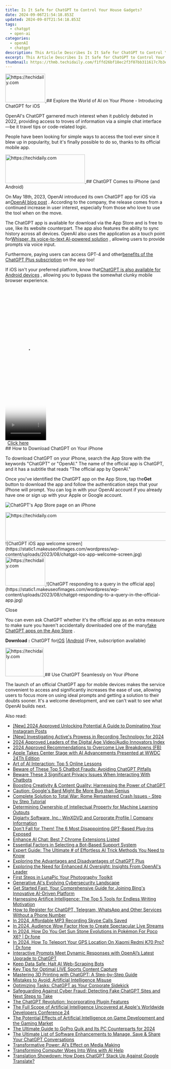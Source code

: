 ```yaml
---
title: Is It Safe for ChatGPT to Control Your House Gadgets?
date: 2024-09-06T21:54:18.853Z
updated: 2024-09-07T21:54:18.853Z
tags:
  - chatgpt
  - open-ai
categories:
  - openAI
  - chatgpt
description: This Article Describes Is It Safe for ChatGPT to Control Your House Gadgets?
excerpt: This Article Describes Is It Safe for ChatGPT to Control Your House Gadgets?
thumbnail: https://thmb.techidaily.com/f1ffd26bf18ec2f3f07bb311617c7b3e636e8a179af5ecea0375024bbfa660a4.jpg
---
```


<!-- affiliate ads begin -->
<a href="https://aligracehair.sjv.io/c/5597632/2135351/19272" target="_top" id="2135351">
  <img src="//a.impactradius-go.com/display-ad/19272-2135351" border="0" alt="https://techidaily.com" width="125" height="90"/>
</a>
<img height="0" width="0" src="https://aligracehair.sjv.io/i/5597632/2135351/19272" style="position:absolute;visibility:hidden;" border="0" />
<!-- affiliate ads end -->
## Explore the World of AI on Your Phone - Introducing ChatGPT for iOS

 OpenAI's ChatGPT garnered much interest when it publicly debuted in 2022, providing access to troves of information via a simple chat interface—be it travel tips or code-related logic.

 People have been looking for simple ways to access the tool ever since it blew up in popularity, but it's finally possible to do so, thanks to its official mobile app.

<!-- affiliate ads begin -->
<a href="https://bluettius.sjv.io/c/5597632/2139120/17108" target="_top" id="2139120">
  <img src="//a.impactradius-go.com/display-ad/17108-2139120" border="0" alt="https://techidaily.com" width="250" height="90"/>
</a>
<img height="0" width="0" src="https://bluettius.sjv.io/i/5597632/2139120/17108" style="position:absolute;visibility:hidden;" border="0" />
<!-- affiliate ads end -->
## ChatGPT Comes to iPhone (and Android)

 On May 18th, 2023, OpenAI introduced its own ChatGPT app for iOS via an[OpenAI blog post](https://openai.com/blog/introducing-the-chatgpt-app-for-ios) . According to the company, the release comes from a continued increase in user interest, especially from those who love to use the tool when on the move.

 The ChatGPT app is available for download via the App Store and is free to use, like its website counterpart. The app also features the ability to sync history across all devices. OpenAI also uses the application as a touch point for[Whisper, its voice-to-text AI-powered solution](https://www.makeuseof.com/dictate-documents-openai-whisper/) , allowing users to provide prompts via voice input.

 Furthermore, paying users can access GPT-4 and other[benefits of the ChatGPT Plus subscription](https://www.makeuseof.com/chatgpt-plus-subscription-worth-it/) on the app too!

 If iOS isn't your preferred platform, know that[ChatGPT is also available for Android devices](https://www.makeuseof.com/chatgpt-is-now-available-on-android/) , allowing you to bypass the somewhat clunky mobile browser experience.

<!-- affiliate ads begin -->
<span id="1993654">
					<video width="128" height="480" style="cursor:pointer"
           poster="//a.impactradius-go.com/display-clicktoplayimage/1993654.png"
           onclick="if(!this.playClicked){this.play();this.setAttribute('controls',true);this.playClicked=true;}">
	   <source src="//a.impactradius-go.com/display-ad/22993-1993654">
	   <img src="//a.impactradius-go.com/display-clicktoplayimage/1993654.png" style="border: none; height: 100%; width: 100%; object-fit: contain">
	</video>
	<div style="width:80px;text-align:center"><a href="javascript:window.open(decodeURIComponent('https%3A%2F%2Fhomestyler.sjv.io%2Fc%2F5597632%2F1993654%2F22993'), '_blank');void(0);">Click here</a></div>
</span>
<img height="0" width="0" src="https://imp.pxf.io/i/5597632/1993654/22993" style="position:absolute;visibility:hidden;" border="0" />
<!-- affiliate ads end -->
## How to Download ChatGPT on Your iPhone

 To download ChatGPT on your iPhone, search the App Store with the keywords "ChatGPT" or "OpenAI." The name of the official app is ChatGPT, and it has a subtitle that reads "The official app by OpenAI."

 Once you've identified the ChatGPT app on the App Store, tap the**Get** button to download the app and follow the authentication steps that your iPhone will prompt. You can log in with your OpenAI account if you already have one or sign up with your Apple or Google account.

![ChatGPT's App Store page on an iPhone](https://static1.makeuseofimages.com/wordpress/wp-content/uploads/2023/08/chatgpt-s-app-store-page-on-an-iphone.jpg)

<!-- affiliate ads begin -->
<a href="https://appsumo.8odi.net/c/5597632/2118324/7443" target="_top" id="2118324">
  <img src="//a.impactradius-go.com/display-ad/7443-2118324" border="0" alt="https://techidaily.com" width="600" height="90"/>
</a>
<img height="0" width="0" src="https://appsumo.8odi.net/i/5597632/2118324/7443" style="position:absolute;visibility:hidden;" border="0" />
<!-- affiliate ads end -->
![ChatGPT iOS app welcome screen](https://static1.makeuseofimages.com/wordpress/wp-content/uploads/2023/08/chatgpt-ios-app-welcome-screen.jpg)

<!-- affiliate ads begin -->
<a href="https://aligracehair.sjv.io/c/5597632/2115911/19272" target="_top" id="2115911">
  <img src="//a.impactradius-go.com/display-ad/19272-2115911" border="0" alt="https://techidaily.com" width="125" height="90"/>
</a>
<img height="0" width="0" src="https://aligracehair.sjv.io/i/5597632/2115911/19272" style="position:absolute;visibility:hidden;" border="0" />
<!-- affiliate ads end -->
![ChatGPT responding to a query in the official app](https://static1.makeuseofimages.com/wordpress/wp-content/uploads/2023/08/chatgpt-responding-to-a-query-in-the-official-app.jpg)

Close

 You can even ask ChatGPT whether it's the official app as an extra measure to make sure you haven't accidentally downloaded one of the many[fake ChatGPT apps on the App Store](https://www.makeuseof.com/how-to-spot-fake-chatgpt-app-on-apple-app-store/) .

**Download** **:** ChatGPT for[iOS](http://apps.apple.com/app/openai-chatgpt/id6448311069) |[Android](https://www.anrdoezrs.net/links/7251228/type/dlg/sid/UUmuoUeUpU2025542/https://play.google.com/store/apps/details?id=com.openai.chatgpt&hl=en&gl=US) (Free, subscription available)

<!-- affiliate ads begin -->
<a href="https://aligracehair.sjv.io/c/5597632/2135350/19272" target="_top" id="2135350">
  <img src="//a.impactradius-go.com/display-ad/19272-2135350" border="0" alt="https://techidaily.com" width="120" height="90"/>
</a>
<img height="0" width="0" src="https://aligracehair.sjv.io/i/5597632/2135350/19272" style="position:absolute;visibility:hidden;" border="0" />
<!-- affiliate ads end -->
## Use ChatGPT Seamlessly on Your iPhone

 The launch of an official ChatGPT app for mobile devices makes the service convenient to access and significantly increases the ease of use, allowing users to focus more on using ideal prompts and getting a solution to their doubts sooner. It's a welcome development, and we can't wait to see what OpenAI builds next.


<ins class="adsbygoogle"
     style="display:block"
     data-ad-format="autorelaxed"
     data-ad-client="ca-pub-7571918770474297"
     data-ad-slot="1223367746"></ins>



<ins class="adsbygoogle"
     style="display:block"
     data-ad-client="ca-pub-7571918770474297"
     data-ad-slot="8358498916"
     data-ad-format="auto"
     data-full-width-responsive="true"></ins>

<span class="atpl-alsoreadstyle">Also read:</span>
<div><ul>
<li><a href="https://instagram-clips.techidaily.com/new-2024-approved-unlocking-potential-a-guide-to-dominating-your-instagram-posts/"><u>[New] 2024 Approved Unlocking Potential A Guide to Dominating Your Instagram Posts</u></a></li>
<li><a href="https://on-screen-recording.techidaily.com/new-investigating-actives-prowess-in-recording-technology-for-2024/"><u>[New] Investigating Active's Prowess in Recording Technology for 2024</u></a></li>
<li><a href="https://fox-direct.techidaily.com/2024-approved-leaders-of-the-digital-age-videoaudio-innovators-index/"><u>2024 Approved Leaders of the Digital Age Video/Audio Innovators Index</u></a></li>
<li><a href="https://facebook-videos.techidaily.com/2024-approved-recommendations-to-overcome-live-breakdowns-fb/"><u>2024 Approved Recommendations to Overcome Live Breakdowns (FB)</u></a></li>
<li><a href="https://tech-hub.techidaily.com/apple-takes-center-stage-with-ai-advancements-presented-at-wwdc-24th-edition/"><u>Apple Takes Center Stage with AI Advancements Presented at WWDC 24Th Edition</u></a></li>
<li><a href="https://tech-hub.techidaily.com/art-of-ai-interaction-top-5-online-lessons/"><u>Art of AI Interaction: Top 5 Online Lessons</u></a></li>
<li><a href="https://tech-hub.techidaily.com/beware-of-these-top-5-chatbot-frauds-avoiding-chatgpt-pitfalls/"><u>Beware of These Top 5 Chatbot Frauds: Avoiding ChatGPT Pitfalls</u></a></li>
<li><a href="https://tech-hub.techidaily.com/beware-these-3-significant-privacy-issues-when-interacting-with-chatbots/"><u>Beware These 3 Significant Privacy Issues When Interacting With Chatbots</u></a></li>
<li><a href="https://tech-hub.techidaily.com/boosting-creativity-and-content-quality-harnessing-the-power-of-chatgpt/"><u>Boosting Creativity & Content Quality: Harnessing the Power of ChatGPT</u></a></li>
<li><a href="https://tech-hub.techidaily.com/caution-googles-bard-might-be-more-bug-than-genius/"><u>Caution: Google's Bard Might Be More Bug than Genius</u></a></li>
<li><a href="https://win-howtos.techidaily.com/complete-solution-to-total-war-rome-remastered-crash-issues-step-by-step-tutorial/"><u>Complete Solution to Total War: Rome Remastered Crash Issues - Step by Step Tutorial</u></a></li>
<li><a href="https://tech-hub.techidaily.com/determining-ownership-of-intellectual-property-for-machine-learning-outputs/"><u>Determining Ownership of Intellectual Property for Machine Learning Outputs</u></a></li>
<li><a href="https://some-approaches.techidaily.com/digiarty-software-inc-winxdvd-and-corporate-profile-company-information/"><u>Digiarty Software, Inc.: WinXDVD and Corporate Profile | Company Information</u></a></li>
<li><a href="https://tech-hub.techidaily.com/dont-fall-for-them-the-6-most-disappointing-gpt-based-plug-ins-exposed/"><u>Don't Fall for Them! The 6 Most Disappointing GPT-Based Plug-Ins Exposed</u></a></li>
<li><a href="https://tech-hub.techidaily.com/enhance-ai-chat-best-7-chrome-extensions-listed/"><u>Enhance AI Chat: Best 7 Chrome Extensions Listed</u></a></li>
<li><a href="https://tech-hub.techidaily.com/essential-factors-in-selecting-a-bot-based-support-system/"><u>Essential Factors in Selecting a Bot-Based Support System</u></a></li>
<li><a href="https://tech-hub.techidaily.com/expert-guide-the-ultimate-of-effortless-ai-trick-methods-you-need-to-know/"><u>Expert Guide: The Ultimate # of Effortless AI Trick Methods You Need to Know</u></a></li>
<li><a href="https://tech-hub.techidaily.com/exploring-the-advantages-and-disadvantages-of-chatgpt-plus/"><u>Exploring the Advantages and Disadvantages of ChatGPT Plus</u></a></li>
<li><a href="https://tech-hub.techidaily.com/exploring-the-need-for-enhanced-ai-oversight-insights-from-openais-leader/"><u>Exploring the Need for Enhanced AI Oversight: Insights From OpenAI's Leader</u></a></li>
<li><a href="https://extra-resources.techidaily.com/first-steps-in-lunapic-your-photography-toolkit/"><u>First Steps in LunaPic Your Photography Toolkit</u></a></li>
<li><a href="https://tech-hub.techidaily.com/generative-ais-evolving-cybersecurity-landscape/"><u>Generative AI's Evolving Cybersecurity Landscape</u></a></li>
<li><a href="https://tech-hub.techidaily.com/get-started-fast-your-comprehensive-guide-for-joining-bings-innovative-ai-driven-platform/"><u>Get Started Fast: Your Comprehensive Guide for Joining Bing's Innovative AI-Driven Platform</u></a></li>
<li><a href="https://tech-hub.techidaily.com/harnessing-artifice-intelligence-the-top-5-tools-for-endless-writing-motivation/"><u>Harnessing Artifice Intelligence: The Top 5 Tools for Endless Writing Motivation</u></a></li>
<li><a href="https://tech-hub.techidaily.com/how-to-register-for-chatgpt-telegram-whatsapp-and-other-services-without-a-phone-number/"><u>How to Register for ChatGPT, Telegram, WhatsApp and Other Services Without a Phone Number</u></a></li>
<li><a href="https://screen-capture.techidaily.com/in-2024-affordable-mp3-recording-skype-calls-saved/"><u>In 2024, Affordable MP3 Recording Skype Calls Saved</u></a></li>
<li><a href="https://article-posts.techidaily.com/in-2024-audience-wow-factor-how-to-create-spectacular-live-streams/"><u>In 2024, Audience Wow Factor How to Create Spectacular Live Streams</u></a></li>
<li><a href="https://pokemon-go-android.techidaily.com/in-2024-how-do-you-get-sun-stone-evolutions-in-pokemon-for-poco-x6-drfone-by-drfone-virtual-android/"><u>In 2024, How Do You Get Sun Stone Evolutions in Pokémon For Poco X6? | Dr.fone</u></a></li>
<li><a href="https://blog-min.techidaily.com/in-2024-how-to-teleport-your-gps-location-on-xiaomi-redmi-k70-pro-drfone-by-drfone-virtual-android/"><u>In 2024, How To Teleport Your GPS Location On Xiaomi Redmi K70 Pro? | Dr.fone</u></a></li>
<li><a href="https://tech-hub.techidaily.com/interactive-prompts-meet-dynamic-responses-with-openais-latest-upgrade-to-chatgpt/"><u>Interactive Prompts Meet Dynamic Responses with OpenAI’s Latest Upgrade to ChatGPT</u></a></li>
<li><a href="https://tech-hub.techidaily.com/keep-data-safe-halt-ai-web-scraping-bots/"><u>Keep Data Safe: Halt AI Web-Scraping Bots</u></a></li>
<li><a href="https://screen-sharing-recording.techidaily.com/key-tips-for-optimal-live-sports-content-capture/"><u>Key Tips for Optimal LIVE Sports Content Capture</u></a></li>
<li><a href="https://tech-hub.techidaily.com/mastering-3d-printing-with-chatgpt-a-step-by-step-guide/"><u>Mastering 3D Printing with ChatGPT: A Step-by-Step Guide</u></a></li>
<li><a href="https://tech-hub.techidaily.com/mistakes-to-avoid-artificial-intelligence-misuse/"><u>Mistakes to Avoid: Artificial Intelligence Misuse</u></a></li>
<li><a href="https://tech-hub.techidaily.com/optimizing-tasks-chatgpt-as-your-corporate-sidekick/"><u>Optimizing Tasks: ChatGPT as Your Corporate Sidekick</u></a></li>
<li><a href="https://tech-hub.techidaily.com/safeguarding-against-cyber-fraud-detecting-fake-chatgpt-sites-and-next-steps-to-take/"><u>Safeguarding Against Cyber Fraud: Detecting Fake ChatGPT Sites and Next Steps to Take</u></a></li>
<li><a href="https://tech-hub.techidaily.com/the-chatgpt-revolution-incorporating-plugin-features/"><u>The ChatGPT Revolution: Incorporating Plugin Features</u></a></li>
<li><a href="https://tech-hub.techidaily.com/the-full-scope-of-artificial-intelligence-uncovered-at-apples-worldwide-developers-conference-24/"><u>The Full Scope of Artificial Intelligence Uncovered at Apple's Worldwide Developers Conference 24</u></a></li>
<li><a href="https://tech-hub.techidaily.com/the-potential-effects-of-artificial-intelligence-on-game-development-and-the-gaming-market/"><u>The Potential Effects of Artificial Intelligence on Game Development and the Gaming Market</u></a></li>
<li><a href="https://ai-video-apps.techidaily.com/the-ultimate-guide-to-gopro-quik-and-its-pc-counterparts-for-2024/"><u>The Ultimate Guide to GoPro Quik and Its PC Counterparts for 2024</u></a></li>
<li><a href="https://tech-hub.techidaily.com/the-ultimate-list-of-software-enhancements-to-manage-save-and-share-your-chatgpt-conversations/"><u>The Ultimate List of Software Enhancements to Manage, Save & Share Your ChatGPT Conversations</u></a></li>
<li><a href="https://tech-hub.techidaily.com/transformative-power-ais-effect-on-media-making/"><u>Transformative Power: AI’s Effect on Media Making</u></a></li>
<li><a href="https://tech-hub.techidaily.com/transforming-computer-woes-into-wins-with-ai-help/"><u>Transforming Computer Woes Into Wins with AI Help</u></a></li>
<li><a href="https://tech-hub.techidaily.com/translation-showdown-how-does-chatgpt-stack-up-against-google-translate/"><u>Translation Showdown: How Does ChatGPT Stack Up Against Google Translate?</u></a></li>
</ul></div>

